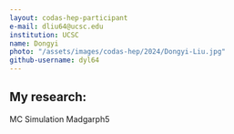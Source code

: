```yaml
---
layout: codas-hep-participant
e-mail: dliu64@ucsc.edu
institution: UCSC
name: Dongyi
photo: "/assets/images/codas-hep/2024/Dongyi-Liu.jpg"
github-username: dyl64
---
```

## My research:
MC Simulation Madgarph5


